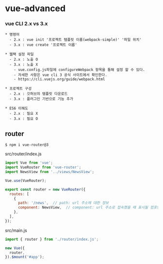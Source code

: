 # vue-advanced

### vue CLI 2.x vs 3.x

```shell
* 명령어
  - 2.x : vue init '프로젝트 템플릿 이름(webpack-simple)' '파일 위치'
  - 3.x : vue create '프로젝트 이름'

* 웹팩 설정 파일
  - 2.x : 노출 O
  - 3.x : 노출 X
    - vue.config.js파일에 configureWebpack 항목을 통해 설정 할 수 있다.
    - 자세한 사항은 vue cli 3 공식 사이트에서 확인한다.
    - https://cli.vuejs.org/guide/webpack.html

* 프로젝트 구성
  - 2.x : 깃허브의 템플릿 다운로드
  - 3.x : 플러그인 기반으로 기능 추가

* ES6 이해도
  - 2.x : 필요 X
  - 3.x : 필요 O
```

## router

```shell
$ npm i vue-router@3
```

src/router/index.js
```javascript
import Vue from 'vue';
import VueRouter from 'vue-router';
import NewsView from '../views/NewsView';

Vue.use(VueRouter);

export const router = new VueRouter({
  routes: [
    {
      path: '/news',  // path: url 주소에 대한 정보
      component: NewsView,  // component: url 주소로 접속했을 때 표시될 컴포넌트
    },
  ],
});
```

src/main.js
```javascript
import { router } from './router/index.js';

new Vue({
  router,
}).$mount('#app');

```